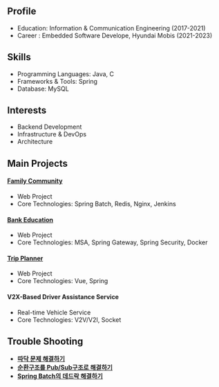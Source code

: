 ## Profile
* Education: Information & Communication Engineering (2017-2021)
* Career : Embedded Software Develope, Hyundai Mobis (2021-2023)

## Skills
* Programming Languages: Java, C
* Frameworks & Tools: Spring
* Database: MySQL

## Interests
* Backend Development
* Infrastructure & DevOps
* Architecture

## Main Projects
#### [Family Community](https://github.com/soddong/flolink)
* Web Project   
* Core Technologies: Spring Batch, Redis, Nginx, Jenkins

#### [Bank Education](https://github.com/soddong/i-don-care)
* Web Project  
* Core Technologies: MSA, Spring Gateway, Spring Security, Docker

#### [Trip Planner](https://github.com/soddong/i-like-trip)
* Web Project
* Core Technologies: Vue, Spring

#### V2X-Based Driver Assistance Service 
* Real-time Vehicle Service
* Core Technologies: V2V/V2I, Socket

## Trouble Shooting
* [**따닥 문제 해결하기**](https://github.com/soddong/flolink/wiki/%EB%A1%9C%EA%B7%B81.-%ED%8F%AC%EC%9D%B8%ED%8A%B8-%EA%B2%B0%EC%A0%9C-(feat.-%EB%8F%99%EC%8B%9C%EC%84%B1-%EB%AC%B8%EC%A0%9C))
* [**순환구조를 Pub/Sub구조로 해결하기**](https://github.com/soddong/flolink/wiki/%EB%A1%9C%EA%B7%B82.-%EB%B0%98%EB%A0%A4%EC%8B%9D%EB%AC%BC%EA%B3%BC-%ED%99%9C%EB%8F%99-%EA%B2%BD%ED%97%98%EC%B9%98-(feat.-pub-sub-%EA%B5%AC%EC%A1%B0))
* [**Spring Batch의 데드락 해결하기**](https://github.com/soddong/flolink/wiki/%EB%A1%9C%EA%B7%B83.-%EA%B8%B0%EC%96%B5%EC%A0%95%EC%9B%90-(feat.-Spring-Batch))
